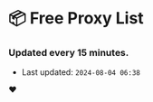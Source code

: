 # :package: Free Proxy List
### Updated every 15 minutes.

- Last updated: `2024-08-04 06:38`

:heart:
